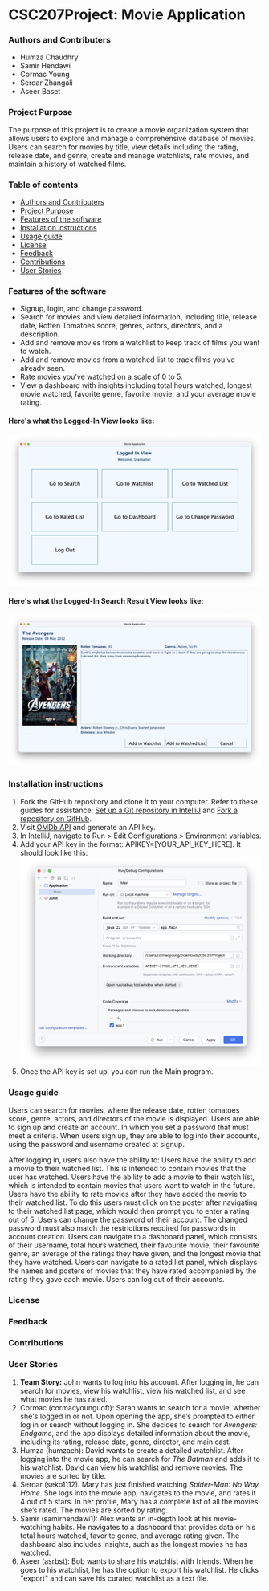 # CSC207Project: Movie Application

### Authors and Contributers
- Humza Chaudhry 
- Samir Hendawi 
- Cormac Young 
- Serdar Zhangali 
- Aseer Baset

### Project Purpose
The purpose of this project is to create a movie organization system that allows users to explore and manage a comprehensive database of movies. Users can search for movies by title, view details including the rating, release date, and genre, create and manage watchlists, rate movies, and maintain a history of watched films.

### Table of contents

<!-- TOC -->
* [Authors and Contributers](#authors-and-contributers)
* [Project Purpose](#project-purpose)
* [Features of the software](#features-of-the-software)
* [Installation instructions](#installation-instructions)
* [Usage guide](#usage-guide)
* [License](#license)
* [Feedback](#feedback)
* [Contributions](#contributions)
* [User Stories](#user-stories)
<!-- TOC -->

### Features of the software
- Signup, login, and change password.
- Search for movies and view detailed information, including title, release date, Rotten Tomatoes score, genres, actors, directors, and a description.
- Add and remove movies from a watchlist to keep track of films you want to watch.
- Add and remove movies from a watched list to track films you’ve already seen.
- Rate movies you’ve watched on a scale of 0 to 5.
- View a dashboard with insights including total hours watched, longest movie watched, favorite genre, favorite movie, and your average movie rating.

#### Here's what the Logged-In View looks like:
![img.png](images/LoggedInView.png)

#### Here's what the Logged-In Search Result View looks like:
![img.png](images/SearchedMovie.png)

### Installation instructions
1. Fork the GitHub repository and clone it to your computer. Refer to these guides for assistance: [Set up a Git repository in IntelliJ](https://www.jetbrains.com/help/idea/set-up-a-git-repository.html#clone-repo) and [Fork a repository on GitHub](https://docs.github.com/en/pull-requests/collaborating-with-pull-requests/working-with-forks/fork-a-repo).
2. Visit [OMDb API](www.omdbapi.com) and generate an API key.
3. In IntelliJ, navigate to Run > Edit Configurations > Environment variables.
4. Add your API key in the format: APIKEY=[YOUR_API_KEY_HERE]. It should look like this: 
![image of adding the api key as an environment variable.](images/adding_api_key.png "adding api key")
5. Once the API key is set up, you can run the Main program.

### Usage guide
Users can search for movies, where the release date, rotten tomatoes score, genre, actors, and directors of the movie is displayed.
Users are able to sign up and create an account. In which you set a password that must meet a criteria.
When users sign up, they are able to log into their accounts, using the password and username created at signup.

After logging in, users also have the ability to:
Users have the ability to add a movie to their watched list. This is intended to contain movies that the user has watched.
Users have the ability to add a movie to their watch list, which is intended to contain movies that users want to watch in the future.
Users have the ability to rate movies after they have added the movie to their watched list. To do this users must click on the poster after navigating to their watched list page, which would then prompt you to enter a rating out of 5.
Users can change the password of their account. The changed password must also match the restrictions required for passwords in account creation.
Users can navigate to a dashboard panel, which consists of their username, total hours watched, their favourite movie, their favourite genre, an average of the ratings they have given, and the longest movie that they have watched.
Users can navigate to a rated list panel, which displays the names and posters of movies that they have rated accompanied by the rating they gave each movie.
Users can log out of their accounts.

### License

### Feedback

### Contributions

### User Stories
1. **Team Story:** John wants to log into his account. After logging in, he can search for movies, view his watchlist, view his watched list, and see what movies he has rated.
2. Cormac (cormacyounguoft): Sarah wants to search for a movie, whether she's logged in or not. Upon opening the app, she’s prompted to either log in or search without logging in. She decides to search for _Avengers: Endgame_, and the app displays detailed information about the movie, including its rating, release date, genre, director, and main cast.
3. Humza (humzach): David wants to create a detailed watchlist. After logging into the movie app, he can search for _The Batman_ and adds it to his watchlist. David can view his watchlist and remove movies. The movies are sorted by title.
4. Serdar (seko1112): Mary has just finished watching _Spider-Man: No Way Home_. She logs into the movie app, navigates to the movie, and rates it 4 out of 5 stars. In her profile, Mary has a complete list of all the movies she’s rated. The movies are sorted by rating.
5. Samir (samirhendawi1): Alex wants an in-depth look at his movie-watching habits. He navigates to a dashboard that provides data on his total hours watched, favorite genre, and average rating given. The dashboard also includes insights, such as the longest movies he has watched.
6. Aseer (asrbst): Bob wants to share his watchlist with friends. When he goes to his watchlist, he has the option to export his watchlist. He clicks "export" and can save his curated watchlist as a text file.
